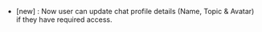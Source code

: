 - [new] : Now user can update chat profile details (Name, Topic & Avatar) if they have required access.